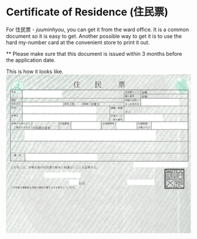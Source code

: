 # Certificate of Residence (住民票)
For 住民票 - *juuminhyou*, you can get it from the ward office. It is a common document so it is easy to get. Another possible way to get it is to use the hard my-number card at the convenient store to print it out.

** Please make sure that this document is issued within 3 months before the application date.

This is how it looks like.
![example](https://github.com/swarut/japanese_permanent_residence/blob/main/6-certificate-of-living-%E4%BD%8F%E6%B0%91%E7%A5%A8/juuminhyou_example.png?raw=true)
